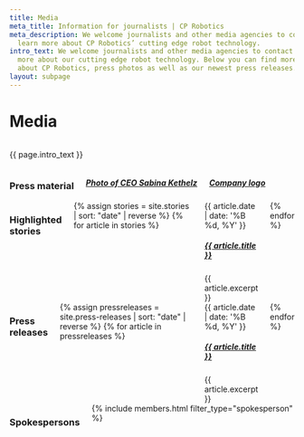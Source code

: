 ```yaml
---
title: Media
meta_title: Information for journalists | CP Robotics
meta_description: We welcome journalists and other media agencies to contact us to
  learn more about CP Robotics’ cutting edge robot technology.
intro_text: We welcome journalists and other media agencies to contact us to learn
  more about our cutting edge robot technology. Below you can find more information
  about CP Robotics, press photos as well as our newest press releases.
layout: subpage
---
```


<div class="container">
<h1 class="editable">Media</h1>
<div class="editable">
<div class="row">
<div class="small-12 medium-6 columns">
<p>{{ page.intro_text }}</p>
</div>
<div class="small-12 medium-6 columns">
<h3>Press material</h3>
<h5><a target="new" href="/_assets/images/Sabina-Kethelz.jpg">Photo of CEO </a><a href="https://drive.google.com/file/d/0B1W_WcBqzf9-R3RRZ1JodGJTbHc/view?usp=sharing">Sabina Kethelz</a></h5>
<h5 class="margin-top-medium"><a target="new" href="https://drive.google.com/file/d/0B1W_WcBqzf9-TUZSQkRzZWczbW8/view?usp=sharing">Company logo</a></h5>
<h5 class="margin-top-medium"></h5>
</div>
</div>
<div class="row margin-top-medium">
<div class="small-12 medium-6 columns"><h3>Highlighted stories</h3>
{% assign stories = site.stories | sort: "date" | reverse %}
{% for article in stories %}
<article class="article">
<date class="article-date">{{ article.date | date: '%B %d, %Y' }}</date>
<h5 class="article-title"><a href="{{ article.url }}" target="new">{{ article.title }}</a></h5>
<div class="article-excerpt">{{ article.excerpt }}</div>
</article>
{% endfor %}
</div>
<div class="small-12 medium-6 columns"><h3>Press releases</h3>
{% assign pressreleases = site.press-releases | sort: "date" | reverse %}
{% for article in pressreleases %}
<article class="article">
<date class="article-date">{{ article.date | date: '%B %d, %Y' }}</date>
<h5 class="article-title"><a href="{{ article.url }}" target="new">{{ article.title }}</a></h5>
<div class="article-excerpt">{{ article.excerpt }}</div>
</article>
{% endfor %}
</div>
</div>
<div class="row margin-top-medium margin-bottom-medium">
<div class="small-12 columns">
<h3 class="margin-top-medium text-center">Spokespersons</h3>
{% include members.html filter_type="spokesperson" %}
</div>
</div>
</div>
